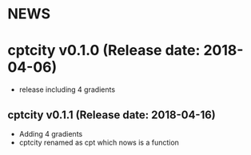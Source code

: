 NEWS
===========

#  cptcity v0.1.0 (Release date: 2018-04-06)

- release including 4 gradients

##  cptcity v0.1.1 (Release date: 2018-04-16)

- Adding 4 gradients
- cptcity renamed as cpt which nows is a function
